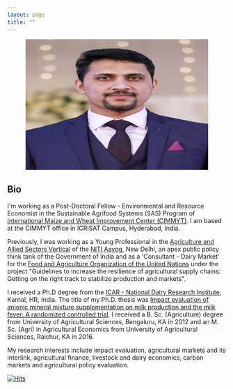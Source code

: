 ```yaml
---
layout: page
title: ""
---
```

<p align="center">
  <img width="420" height="300" src="unnamed.jpg">
</p>

## Bio ##

  I'm working as a Post-Doctoral Fellow - Environmental and Resource Economist in the Sustainable Agrifood Systems (SAS) Program of [International Maize and Wheat Improvement Center (CIMMYT)](https://www.cimmyt.org/). I am based at the CIMMYT office in ICRISAT Campus, Hyderabad, India.
  
  Previously, I was working as a Young Professional in the [Agriculture and Allied Sectors Vertical](https://www.niti.gov.in/index.php/verticals/agriculture) of the [NITI Aayog](https://www.niti.gov.in/), New Delhi, an apex public policy think tank of the Government of India and as a 'Consultant - Dairy Market' for the [Food and Agriculture Organization of the United Nations](https://www.fao.org/about/en/) under the project "Guidelines to increase the resilience of agricultural supply chains: Getting on the right track to stabilize production and markets".
  
  I received a Ph.D degree from the [ICAR - National Dairy Research Institute](http://ndri.res.in/), Karnal, HR, India. The title of my Ph.D. thesis was [Impact evaluation of anionic mineral mixture supplementation on milk production and the milk fever: A randomized controlled trial](https://www.socialscienceregistry.org/trials/5108). I received a B. Sc. (Agriculture) degree from University of Agricultural Sciences, Bengaluru, KA in 2012 and an M. Sc. (Agri) in Agricultural Economics from University of Agricultural Sciences, Raichur, KA in 2016.
   
  My research interests include impact evaluation, agricultural markets and its interlink, agricultural finance, livestock and dairy economics, carbon markets and agricultural policy evaluation.



[![Hits](https://hits.seeyoufarm.com/api/count/incr/badge.svg?url=https%3A%2F%2Fadeeth07.github.io&count_bg=%233DC8C7&title_bg=%23555555&icon=&icon_color=%23E7E7E7&title=Visitors&edge_flat=false)](https://hits.seeyoufarm.com)

